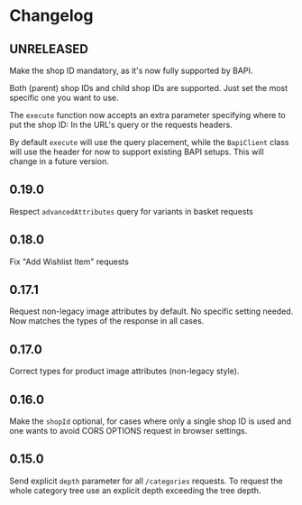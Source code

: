 # Changelog

## UNRELEASED

Make the shop ID mandatory, as it's now fully supported by BAPI.

Both (parent) shop IDs and child shop IDs are supported. Just set the most specific one you want to use.

The `execute` function now accepts an extra parameter specifying where to put the shop ID: In the URL's query or the requests headers.

By default `execute` will use the query placement, while the `BapiClient` class will use the header for now to support existing BAPI setups. This will change in a future version.

## 0.19.0

Respect `advancedAttributes` query for variants in basket requests

## 0.18.0

Fix "Add Wishlist Item" requests

## 0.17.1

Request non-legacy image attributes by default. No specific setting needed. Now matches the types of the response in all cases.

## 0.17.0

Correct types for product image attributes (non-legacy style).

## 0.16.0

Make the `shopId` optional, for cases where only a single shop ID is used and one wants to avoid CORS OPTIONS request in browser settings.

## 0.15.0

Send explicit `depth` parameter for all `/categories` requests. To request the whole category tree use an explicit depth exceeding the tree depth.
